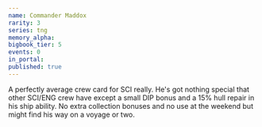 ```yaml
---
name: Commander Maddox
rarity: 3
series: tng
memory_alpha:
bigbook_tier: 5
events: 0
in_portal:
published: true
---
```


A perfectly average crew card for SCI really. He's got nothing special that other SCI/ENG crew have except a small DIP bonus and a 15% hull repair in his ship ability. No extra collection bonuses and no use at the weekend but might find his way on a voyage or two.
